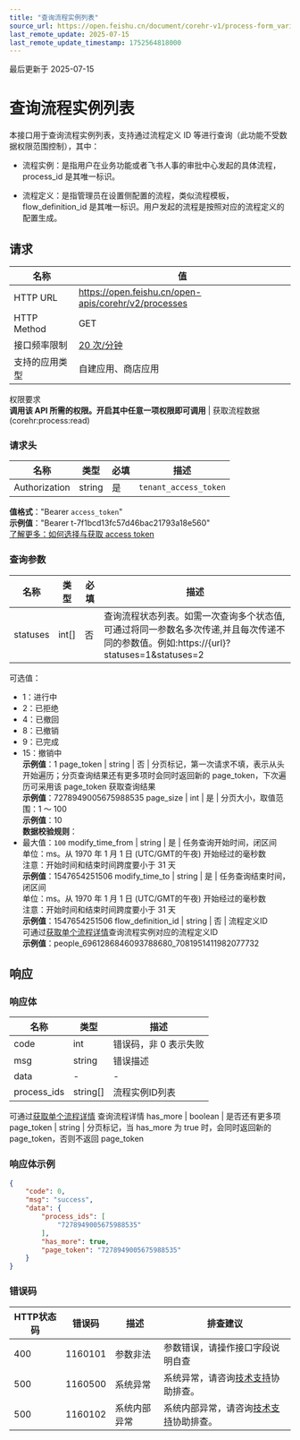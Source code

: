 ```yaml
---
title: "查询流程实例列表"
source_url: https://open.feishu.cn/document/corehr-v1/process-form_variable_data/process-instance/list
last_remote_update: 2025-07-15
last_remote_update_timestamp: 1752564818000
---
```

最后更新于 2025-07-15

# 查询流程实例列表

本接口用于查询流程实例列表，支持通过流程定义 ID 等进行查询（此功能不受数据权限范围控制），其中：

- 流程实例：是指用户在业务功能或者飞书人事的审批中心发起的具体流程，process_id 是其唯一标识。

- 流程定义：是指管理员在设置侧配置的流程，类似流程模板，flow_definition_id 是其唯一标识。用户发起的流程是按照对应的流程定义的配置生成。

## 请求
名称 | 值
---|---
HTTP URL | https://open.feishu.cn/open-apis/corehr/v2/processes
HTTP Method | GET
接口频率限制 | [20 次/分钟](https://open.feishu.cn/document/ukTMukTMukTM/uUzN04SN3QjL1cDN)
支持的应用类型 | 自建应用、商店应用
权限要求  
            **调用该 API 所需的权限。开启其中任意一项权限即可调用** | 获取流程数据(corehr:process:read)

### 请求头

名称 | 类型 | 必填 | 描述
--- | --- | --- | ---
Authorization | string | 是 | `tenant_access_token`  
**值格式**："Bearer `access_token`"  
**示例值**："Bearer t-7f1bcd13fc57d46bac21793a18e560"  
[了解更多：如何选择与获取 access token](https://open.feishu.cn/document/uAjLw4CM/ugTN1YjL4UTN24CO1UjN/trouble-shooting/how-to-choose-which-type-of-token-to-use)

### 查询参数

名称 | 类型 | 必填 | 描述
--- | --- | --- | ---
statuses | int\[\] | 否 | 查询流程状态列表。如需一次查询多个状态值,可通过将同一参数名多次传递,并且每次传递不同的参数值。例如:https://{url}?statuses=1&statuses=2  
可选值：  
- 1：进行中  
- 2：已拒绝  
- 4：已撤回  
- 8：已撤销  
- 9：已完成  
- 15：撤销中  
**示例值**：1
page_token | string | 否 | 分页标记，第一次请求不填，表示从头开始遍历；分页查询结果还有更多项时会同时返回新的 page_token，下次遍历可采用该 page_token 获取查询结果  
**示例值**：7278949005675988535
page_size | int | 是 | 分页大小，取值范围：1 ～ 100  
**示例值**：10  
**数据校验规则**：  
- 最大值：`100`
modify_time_from | string | 是 | 任务查询开始时间，闭区间  
单位：ms。从 1970 年 1 月 1 日 (UTC/GMT的午夜) 开始经过的毫秒数  
注意：开始时间和结束时间跨度要小于 31 天  
**示例值**：1547654251506
modify_time_to | string | 是 | 任务查询结束时间，闭区间  
单位：ms。从 1970 年 1 月 1 日 (UTC/GMT的午夜) 开始经过的毫秒数  
注意：开始时间和结束时间跨度要小于 31 天  
**示例值**：1547654251506
flow_definition_id | string | 否 | 流程定义ID  
可通过[获取单个流程详情](https://open.larkoffice.com/document/uAjLw4CM/ukTMukTMukTM/corehr-v2/process/get)查询流程实例对应的流程定义ID  
**示例值**：people_6961286846093788680_7081951411982077732

## 响应

### 响应体

名称 | 类型 | 描述
--- | --- | ---
code | int | 错误码，非 0 表示失败
msg | string | 错误描述
data | \- | \-
process_ids | string\[\] | 流程实例ID列表  
可通过[获取单个流程详情](https://open.larkoffice.com/document/uAjLw4CM/ukTMukTMukTM/corehr-v2/process/get) 查询流程详情
has_more | boolean | 是否还有更多项
page_token | string | 分页标记，当 has_more 为 true 时，会同时返回新的 page_token，否则不返回 page_token

### 响应体示例
```json
{
    "code": 0,
    "msg": "success",
    "data": {
        "process_ids": [
            "7278949005675988535"
        ],
        "has_more": true,
        "page_token": "7278949005675988535"
    }
}
```

### 错误码

HTTP状态码 | 错误码 | 描述 | 排查建议
--- | --- | --- | ---
400 | 1160101 | 参数非法 | 参数错误，请操作接口字段说明自查
500 | 1160500 | 系统异常 | 系统异常，请咨询[技术支持](https://applink.feishu.cn/TLJpeNdW)协助排查。
500 | 1160102 | 系统内部异常 | 系统内部异常，请咨询[技术支持](https://applink.feishu.cn/TLJpeNdW)协助排查。
